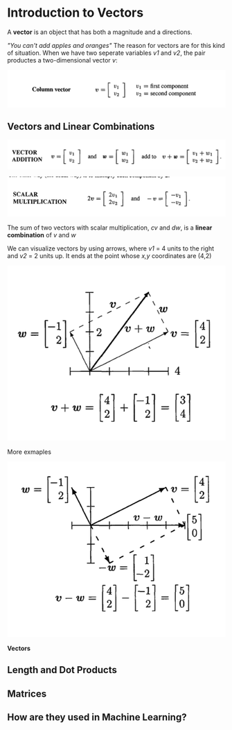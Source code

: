 # Introduction to Vectors

A **vector** is an object that has both a magnitude and a directions.

_"You can't add apples and oranges"_ The reason for vectors are for this kind of situation. When we have two seperate variables _v1_ and _v2_, the pair productes a two-dimensional vector _v_:

![alt text](images/column_vector.png)

## Vectors and Linear Combinations

![alt text](images/vector-addition.png)

![alt text](images/vector-multiplication.png)

The sum of two vectors with scalar multiplication, _cv_ and _dw_, is a **linear combination** of _v_ and _w_

We can visualize vectors by using arrows, where _v1_ = 4 units to the right and _v2_ = 2 units up. It ends at the point whose _x,y_ coordinates are (4,2)

![alt text](images/example1.png)

More exmaples

![alt text](images/example2.png)

**Vectors**

## Length and Dot Products

## Matrices

## How are they used in Machine Learning?
